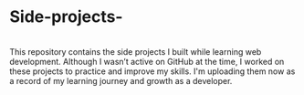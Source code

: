 # Side-projects-
<br/>
This repository contains the side projects I built while learning web development. Although I wasn’t active on GitHub at the time, I worked on these projects to practice and improve my skills. I'm uploading them now as a record of my learning journey and growth as a developer.
